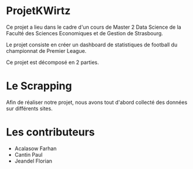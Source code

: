 # ProjetKWirtz

Ce projet a lieu dans le cadre d'un cours de Master 2 Data Science de la Faculté des Sciences Economiques et de Gestion de Strasbourg. 

Le projet consiste en créer un dashboard de statistiques de football du championnat de Premier League.

Ce projet est décomposé en 2 parties. 

# Le Scrapping

Afin de réaliser notre projet, nous avons tout d'abord collecté des données sur différents sites. 


# Les contributeurs

- Acalasow Farhan
- Cantin Paul
- Jeandel Florian

